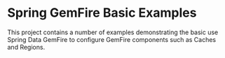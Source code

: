 Spring GemFire Basic Examples 
======================================

This project contains a number of examples demonstrating the basic use Spring Data GemFire to 
configure GemFire components such as Caches and Regions. 
